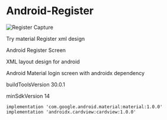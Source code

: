 # Android-Register

![Register Capture](https://user-images.githubusercontent.com/3745464/100115217-4146d580-2e98-11eb-8bd1-0cfb1dde211a.PNG)

Try material Register xml design

Android Register Screen

XML layout design for android

Android Material login screen with androidx dependency

buildToolsVersion 30.0.1

minSdkVersion 14

    implementation 'com.google.android.material:material:1.0.0'
    implementation 'androidx.cardview:cardview:1.0.0'

